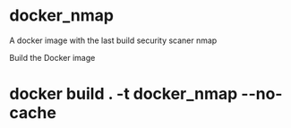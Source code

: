 # docker_nmap
A docker image with the last build security scaner nmap


Build the Docker image
# docker build . -t docker_nmap --no-cache
